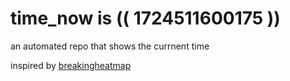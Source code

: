 # time_now is (( 1724511600175 ))

an automated repo that shows the currnent time

inspired by [breakingheatmap](https://github.com/breakingheatmap/breakingheatmap)